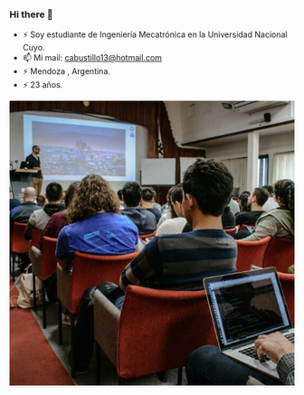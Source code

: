 ### Hi there 👋

- ⚡ Soy estudiante de Ingeniería Mecatrónica en la Universidad Nacional Cuyo.
- 📫 Mi mail: cabustillo13@hotmail.com
- ⚡ Mendoza , Argentina.
- ⚡ 23 años.

![Imagen de cuando participe en una conferencia Mercado Libre](https://github.com/cabustillo13/cabustillo13/blob/master/fondo.jpg)
